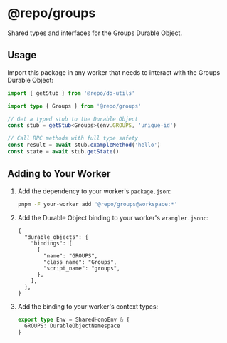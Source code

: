 # @repo/groups

Shared types and interfaces for the Groups Durable Object.

## Usage

Import this package in any worker that needs to interact with the Groups Durable Object:

```typescript
import { getStub } from '@repo/do-utils'

import type { Groups } from '@repo/groups'

// Get a typed stub to the Durable Object
const stub = getStub<Groups>(env.GROUPS, 'unique-id')

// Call RPC methods with full type safety
const result = await stub.exampleMethod('hello')
const state = await stub.getState()
```

## Adding to Your Worker

1. Add the dependency to your worker's `package.json`:

   ```bash
   pnpm -F your-worker add '@repo/groups@workspace:*'
   ```

2. Add the Durable Object binding to your worker's `wrangler.jsonc`:

   ```jsonc
   {
     "durable_objects": {
       "bindings": [
         {
           "name": "GROUPS",
           "class_name": "Groups",
           "script_name": "groups",
         },
       ],
     },
   }
   ```

3. Add the binding to your worker's context types:
   ```typescript
   export type Env = SharedHonoEnv & {
     GROUPS: DurableObjectNamespace
   }
   ```
